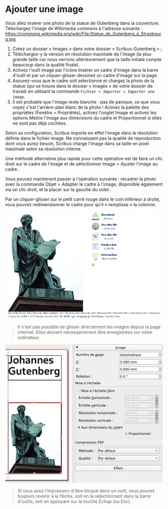 # Ajouter une image

Vous allez insérer une photo de la statue de Gutenberg dans la couverture. Téléchargez l'image de Wikimedia commons à l'adresse suivante :
<https://commons.wikimedia.org/wiki/File:Statue_de_Gutenberg_à_Strasbourg.jpg>

1. Créez un dossier « Images » dans votre dossier « Scribus-Gutenberg » ;
2. Téléchargez-y la version en résolution maximale de l'image (la plus grande taille car nous verrons ultérieurement que la taille initiale compte beaucoup dans la qualité finale).
3. Activez l'outil image par l'icône Insérer un cadre d'image dans la barre d'outil et par un cliquer-glisser dessinez un cadre d'image sur la page.
4. Assurez-vous que le cadre soit sélectionné et chargez la photo de la statue (qui se trouve dans le dossier « Images » de votre dossier de travail) en utilisant la commande `Fichier > Importer > Importer une image`.
5. Il est probable que l'image reste blanche : pas de panique, ce que vous voyez c'est l'arrière-plan blanc de la photo ! Activez la palette des propriétés (Fenêtre > Propriétés), activez l'onglet Image et activez les options Mettre l'image aux dimensions du cadre et Proportionnel si elles ne sont pas déjà cochées.

Selon sa configuration, Scribus importe en effet l'image dans la résolution définie dans le fichier image. Ne connaissant pas la qualité de reproduction dont vous aurez besoin, Scribus charge l'image dans sa taille en pixel maximale selon sa résolution interne.

Une méthode alternative plus rapide pour cette opération est de faire un clic droit sur le cadre de l'image et de sélectionner Image > Ajuster l'image au cadre.

Vous pouvez maintenant passer à l'opération suivante : recadrer la photo avec la commande Objet > Adapter le cadre à l'image, disponible également via un clic droit, et la placer sur la gauche du volet :

Par un cliquer-glisser sur le petit carré rouge dans le coin inférieur à droite, vous pouvez redimensionner le cadre pour qu'il « remplisse » la colonne.

![](add-image/wikimedia.jpg)

> Il n'est pas possible de glisser directement les images depuis la page internet. Elles doivent nécessairement être enregistrées sur votre ordinateur.

![](add-image/resize-image-fr.png)

> Si vous avez l'impression d'être bloqué dans un outil, vous pouvez toujours revenir à la flèche, soit en la sélectionnant dans la barre d'outils, soit en appuyant sur la touche Échap (ou Esc).
